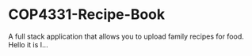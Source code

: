 # COP4331-Recipe-Book

A full stack application that allows you to upload family recipes for food.
Hello it is I...
